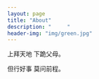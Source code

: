 ```yaml
---
layout: page
title: "About"
description: "     " 
header-img: "img/green.jpg"
---
```


<audio autoplay="autoplay">
    <source = src="http://m10.music.126.net/20171231204006/dd98972044748ba0e4aa3baa96d28708/ymusic/571e/8dd4/807d/3311a1895eab30ba9fac220fffb4a320.mp3" type="audio/mp3">
</audio>

上拜天地 下跪父母。

但行好事 莫问前程。





